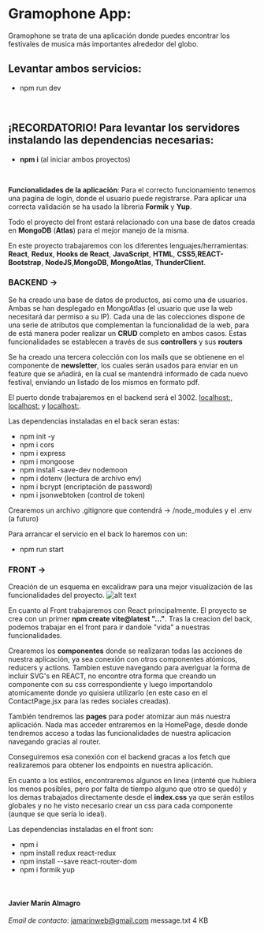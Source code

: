 # **Gramophone App**:

Gramophone se trata de una aplicación donde puedes encontrar los festivales de musica más importantes alrededor del globo.


## Levantar ambos servicios:

- npm run dev

<br>

## ¡RECORDATORIO! Para levantar los servidores instalando las dependencias necesarias:

- **npm i** (al iniciar ambos proyectos)

<br >

**Funcionalidades de la aplicación**: Para el correcto funcionamiento tenemos una pagina de login, donde el usuario puede registrarse. Para aplicar una correcta validación se ha usado la libreria **Formik** y **Yup**.

Todo el proyecto del front estará relacionado con una base de datos creada en **MongoDB** (**Atlas**) para el mejor manejo de la misma.

En este proyecto trabajaremos con los diferentes lenguajes/herramientas: **React**, **Redux**, **Hooks de React**, **JavaScript**, **HTML**, **CSS5**,**REACT-Bootstrap**, **NodeJS**,**MongoDB**, **MongoAtlas**, **ThunderClient**.

### **BACKEND** ->

Se ha creado una base de datos de productos, asi como una de usuarios. Ambas se han desplegado en MongoAtlas (el usuario que use la web necesitará dar permiso a su IP). 
Cada una de las colecciones dispone de una serie de atributos que complementan la funcionalidad de la web, para de está manera poder realizar un **CRUD** completo en ambos casos. Estas funcionalidades se establecen a través de sus **controllers** y sus **routers**

Se ha creado una tercera colección con los mails que se obtienene en el componente de **newsletter**, los cuales serán usados para enviar en un feature que se añadirá, en la cual se mantendrá informado de cada nuevo festival, enviando un listado de los mismos en formato pdf.


El puerto donde trabajaremos en el backend será el 3002. [localhost:](http://localhost:3002/products), [localhost:](http://localhost:3002/user) y [localhost:](http://localhost:3002/login).

Las dependencias instaladas en el back seran estas:

- npm init -y
- npm i cors
- npm i express
- npm i mongoose
- npm install -save-dev nodemoon
- npm i dotenv (lectura de archivo env)
- npm i bcrypt (encriptación de password)
- npm i jsonwebtoken (control de token)

Crearemos un archivo .gitignore que contendrá -> /node_modules y el .env (a futuro)

Para arrancar el servicio en el back lo haremos con un:

- npm run start

### **FRONT** ->

Creación de un esquema en excalidraw para una mejor visualización de las funcionalidades del proyecto.
![alt text](image.png)

En cuanto al Front trabajaremos con React principalmente. El proyecto se crea con un primer **npm create vite@latest "..."**. Tras la creacion del back, podemos trabajar en el front para ir dandole "vida" a nuestras funcionalidades.

Crearemos los **componentes** donde se realizaran todas las acciones de nuestra aplicación, ya sea conexión con otros componentes atómicos, reducers y actions. Tambien estuve navegando para averiguar la forma de incluir SVG's en REACT, no encontre otra forma que creando un componente con su css correspondiente y luego importandolo atomicamente donde yo quisiera utilizarlo (en este caso en el ContactPage.jsx para las redes sociales creadas).

También tendremos las **pages** para poder atomizar aun más nuestra aplicación. Nada mas acceder entraremos en la HomePage, desde donde tendremos acceso a todas las funcionalidades de nuestra aplicacion navegando gracias al router.

Conseguiremos esa conexión con el backend gracas a los fetch que realizaremos para obtener los endpoints en nuestra aplicación.

En cuanto a los estilos, encontraremos algunos en linea (intenté que hubiera los menos posibles, pero por falta de tiempo alguno que otro se quedó) y los demas trabajados directamente desde el **index.css** ya que serán estilos globales y no he visto necesario crear un css para cada componente (aunque se que sería lo ideal).

Las dependencias instaladas en el front son:

- npm i
- npm install redux react-redux
- npm install --save react-router-dom
- npm i formik yup



<br >


#### **Javier Marín Almagro**

_Email de contacto_: jamarinweb@gmail.com
message.txt
4 KB
